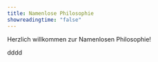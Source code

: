 ```yaml
---
title: Namenlose Philosophie
showreadingtime: "false"
---
```


Herzlich willkommen zur Namenlosen Philosophie!

dddd
